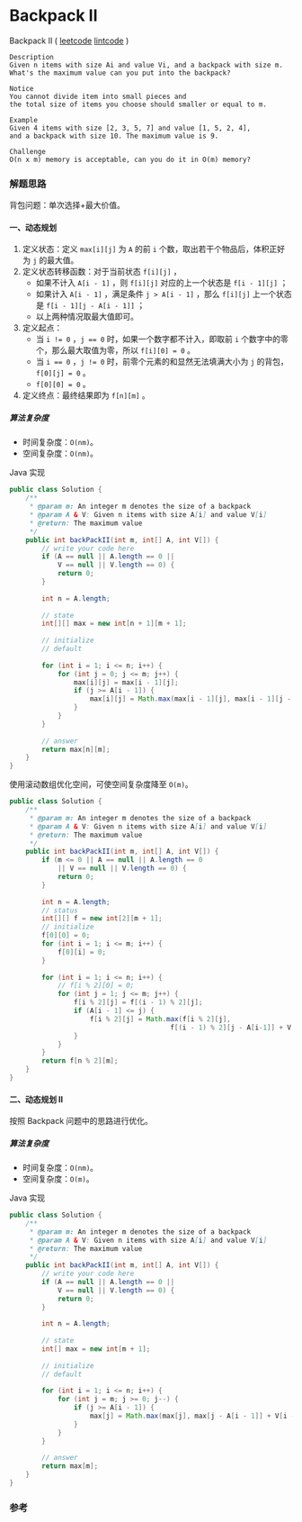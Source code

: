 # Backpack II

 Backpack II  ( [leetcode]()  [lintcode](http://www.lintcode.com/en/problem/backpack-ii/) )

```
Description
Given n items with size Ai and value Vi, and a backpack with size m. 
What's the maximum value can you put into the backpack?

Notice
You cannot divide item into small pieces and 
the total size of items you choose should smaller or equal to m.

Example
Given 4 items with size [2, 3, 5, 7] and value [1, 5, 2, 4], 
and a backpack with size 10. The maximum value is 9.

Challenge 
O(n x m) memory is acceptable, can you do it in O(m) memory?
```



### 解题思路

背包问题：单次选择+最大价值。

#### 一、动态规划

1. 定义状态：定义 `max[i][j]` 为 `A` 的前 `i` 个数，取出若干个物品后，体积正好为 `j` 的最大值。
2. 定义状态转移函数：对于当前状态 `f[i][j]` ，
   - 如果不计入 `A[i - 1]` ，则 `f[i][j]` 对应的上一个状态是 `f[i - 1][j]` ；
   - 如果计入 `A[i - 1]` ，满足条件 `j > A[i - 1]` ，那么 `f[i][j]` 上一个状态是 `f[i - 1][j - A[i - 1]]` ；
   - 以上两种情况取最大值即可。
3. 定义起点：
   - 当 `i != 0` ，`j == 0` 时，如果一个数字都不计入，即取前 `i` 个数字中的零个，那么最大取值为零，所以 `f[i][0] = 0` 。
   - 当 `i == 0` ，`j != 0` 时，前零个元素的和显然无法填满大小为 `j` 的背包， `f[0][j] = 0` 。
   - `f[0][0] = 0` 。
4. 定义终点：最终结果即为 `f[n][m]` 。

##### 算法复杂度

- 时间复杂度：`O(nm)`。
- 空间复杂度：`O(nm)`。

Java 实现

```java
public class Solution {
    /**
     * @param m: An integer m denotes the size of a backpack
     * @param A & V: Given n items with size A[i] and value V[i]
     * @return: The maximum value
     */
    public int backPackII(int m, int[] A, int V[]) {
        // write your code here
        if (A == null || A.length == 0 ||
            V == null || V.length == 0) {
            return 0;
        }
        
        int n = A.length;
        
        // state
        int[][] max = new int[n + 1][m + 1];
        
        // initialize
        // default
        
        for (int i = 1; i <= n; i++) {
            for (int j = 0; j <= m; j++) {
                max[i][j] = max[i - 1][j];
                if (j >= A[i - 1]) {
                    max[i][j] = Math.max(max[i - 1][j], max[i - 1][j - A[i - 1]] + V[i - 1]);
                }
            }
        }
        
        // answer
        return max[n][m];
    }
}
```

使用滚动数组优化空间，可使空间复杂度降至 `O(m)`。

```java
public class Solution {
    /**
     * @param m: An integer m denotes the size of a backpack
     * @param A & V: Given n items with size A[i] and value V[i]
     * @return: The maximum value
     */
    public int backPackII(int m, int[] A, int V[]) {
        if (m <= 0 || A == null || A.length == 0
            || V == null || V.length == 0) {
            return 0;        
        }
        
        int n = A.length;
        // status
        int[][] f = new int[2][m + 1];
        // initialize
        f[0][0] = 0;
        for (int i = 1; i <= m; i++) {
            f[0][i] = 0;
        }
        
        for (int i = 1; i <= n; i++) {
            // f[i % 2][0] = 0;
            for (int j = 1; j <= m; j++) {
                f[i % 2][j] = f[(i - 1) % 2][j];
                if (A[i - 1] <= j) {
                    f[i % 2][j] = Math.max(f[i % 2][j], 
                                        f[(i - 1) % 2][j - A[i-1]] + V[i - 1]);
                }
            }
        }
        return f[n % 2][m];
    }
}
```



#### 二、动态规划 II

按照 Backpack 问题中的思路进行优化。

##### 算法复杂度

- 时间复杂度：`O(nm)`。
- 空间复杂度：`O(m)`。

Java 实现

```java
public class Solution {
    /**
     * @param m: An integer m denotes the size of a backpack
     * @param A & V: Given n items with size A[i] and value V[i]
     * @return: The maximum value
     */
    public int backPackII(int m, int[] A, int V[]) {
        // write your code here
        if (A == null || A.length == 0 ||
            V == null || V.length == 0) {
            return 0;
        }
        
        int n = A.length;
        
        // state
        int[] max = new int[m + 1];
        
        // initialize
        // default
        
        for (int i = 1; i <= n; i++) {
            for (int j = m; j >= 0; j--) {
                if (j >= A[i - 1]) {
                    max[j] = Math.max(max[j], max[j - A[i - 1]] + V[i - 1]);
                }
            }
        }
        
        // answer
        return max[m];
    }
}
```



### 参考